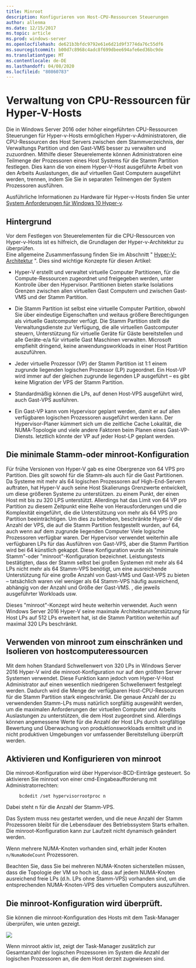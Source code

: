 ```yaml
---
title: Minroot
description: Konfigurieren von Host-CPU-Ressourcen Steuerungen
author: allenma
ms.date: 12/15/2017
ms.topic: article
ms.prod: windows-server
ms.openlocfilehash: de621b3bfdc9792e61e6d21d9f3774da76c55df6
ms.sourcegitcommit: b00d7c8968c4adc8f699dbee694afe6ed36bc9de
ms.translationtype: MT
ms.contentlocale: de-DE
ms.lasthandoff: 04/08/2020
ms.locfileid: "80860783"
---
```

# <a name="hyper-v-host-cpu-resource-management"></a>Verwaltung von CPU-Ressourcen für Hyper-V-Hosts

Die in Windows Server 2016 oder höher eingeführten CPU-Ressourcen Steuerungen für Hyper-v-Hosts ermöglichen Hyper-v-Administratoren, die CPU-Ressourcen des Host Servers zwischen dem Stammverzeichnis, der Verwaltungs Partition und den Gast-VMS besser zu verwalten und zuzuordnen. Mithilfe dieser Steuerelemente können Administratoren eine Teilmenge der Prozessoren eines Host Systems für die Stamm Partition festlegen. Dies kann die von einem Hyper-V-Host ausgeführte Arbeit von den Arbeits Auslastungen, die auf virtuellen Gast Computern ausgeführt werden, trennen, indem Sie Sie in separaten Teilmengen der System Prozessoren ausführen.

Ausführliche Informationen zu Hardware für Hyper-v-Hosts finden Sie unter [System Anforderungen für Windows 10 Hyper-v](https://docs.microsoft.com/virtualization/hyper-v-on-windows/reference/hyper-v-requirements).

## <a name="background"></a>Hintergrund

Vor dem Festlegen von Steuerelementen für die CPU-Ressourcen von Hyper-v-Hosts ist es hilfreich, die Grundlagen der Hyper-v-Architektur zu überprüfen.  
Eine allgemeine Zusammenfassung finden Sie im Abschnitt " [Hyper-V-Architektur](https://docs.microsoft.com/windows-server/administration/performance-tuning/role/hyper-v-server/architecture) ".
Dies sind wichtige Konzepte für diesen Artikel:

* Hyper-V erstellt und verwaltet virtuelle Computer Partitionen, für die Compute-Ressourcen zugeordnet und freigegeben werden, unter Kontrolle über den Hypervisor.  Partitionen bieten starke Isolations Grenzen zwischen allen virtuellen Gast Computern und zwischen Gast-VMS und der Stamm Partition.

* Die Stamm Partition ist selbst eine virtuelle Computer Partition, obwohl Sie über eindeutige Eigenschaften und weitaus größere Berechtigungen als virtuelle Gastcomputer verfügt.  Die Stamm Partition stellt die Verwaltungsdienste zur Verfügung, die alle virtuellen Gastcomputer steuern, Unterstützung für virtuelle Geräte für Gäste bereitstellen und alle Geräte-e/a für virtuelle Gast Maschinen verwalten.  Microsoft empfiehlt dringend, keine anwendungsworkloads in einer Host Partition auszuführen.

* Jeder virtuelle Prozessor (VP) der Stamm Partition ist 1:1 einem zugrunde liegenden logischen Prozessor (LP) zugeordnet.  Ein Host-VP wird immer auf der gleichen zugrunde liegenden LP ausgeführt – es gibt keine Migration der VPS der Stamm Partition.  

* Standardmäßig können die LPs, auf denen Host-VPS ausgeführt wird, auch Gast-VPS ausführen.

* Ein Gast-VP kann vom Hypervisor geplant werden, damit er auf allen verfügbaren logischen Prozessoren ausgeführt werden kann.  Der Hypervisor-Planer kümmert sich um die zeitliche Cache Lokalität, die NUMA-Topologie und viele andere Faktoren beim Planen eines Gast-VP-Diensts. letztlich könnte der VP auf jeder Host-LP geplant werden.

## <a name="the-minimum-root-or-minroot-configuration"></a>Die minimale Stamm-oder minroot-Konfiguration

Für frühe Versionen von Hyper-V gab es eine Obergrenze von 64 VPS pro Partition.  Dies gilt sowohl für die Stamm-als auch für die Gast Partitionen.  Da Systeme mit mehr als 64 logischen Prozessoren auf High-End-Servern auftraten, hat Hyper-V auch seine Host Skalierungs Grenzwerte entwickelt, um diese größeren Systeme zu unterstützen. zu einem Punkt, der einen Host mit bis zu 320 LPS unterstützt.  Allerdings hat das Limit von 64 VP pro Partition zu diesem Zeitpunkt eine Reihe von Herausforderungen und die Komplexität eingeführt, die die Unterstützung von mehr als 64 VPS pro Partition beeinträchtigen.  Um dies zu beheben, beschränkte Hyper-V die Anzahl der VPS, die auf die Stamm Partition festgestellt wurden, auf 64, auch wenn auf dem zugrunde liegenden Computer Viele logische Prozessoren verfügbar waren.  Der Hypervisor verwendet weiterhin alle verfügbaren LPs für das Ausführen von Gast-VPS, aber die Stamm Partition wird bei 64 künstlich gekappt.  Diese Konfiguration wurde als "minimale Stamm"-oder "minroot"-Konfiguration bezeichnet.  Leistungstests bestätigten, dass der Stamm selbst bei großen Systemen mit mehr als 64 LPs nicht mehr als 64 Stamm-VPS benötigt, um eine ausreichende Unterstützung für eine große Anzahl von Gast-VMS und Gast-VPS zu bieten – tatsächlich waren viel weniger als 64 Stamm-VPS häufig ausreichend, abhängig von der Anzahl und Größe der Gast-VMS. , die jeweils ausgeführter Workloads usw.

Dieses "minroot"-Konzept wird heute weiterhin verwendet.  Auch wenn Windows Server 2016 Hyper-V seine maximale Architekturunterstützung für Host LPs auf 512 LPs erweitert hat, ist die Stamm Partition weiterhin auf maximal 320 LPs beschränkt.

## <a name="using-minroot-to-constrain-and-isolate-host-compute-resources"></a>Verwenden von minroot zum einschränken und Isolieren von hostcomputeressourcen
Mit dem hohen Standard Schwellenwert von 320 LPs in Windows Server 2016 Hyper-V wird die minroot-Konfiguration nur auf den größten Server Systemen verwendet.  Diese Funktion kann jedoch vom Hyper-V-Host Administrator auf einen wesentlich niedrigeren Schwellenwert festgelegt werden. Dadurch wird die Menge der verfügbaren Host-CPU-Ressourcen für die Stamm Partition stark eingeschränkt.  Die genaue Anzahl der zu verwendenden Stamm-LPs muss natürlich sorgfältig ausgewählt werden, um die maximalen Anforderungen der virtuellen Computer und Arbeits Auslastungen zu unterstützen, die dem Host zugeordnet sind.  Allerdings können angemessene Werte für die Anzahl der Host LPs durch sorgfältige Bewertung und Überwachung von produktionsworkloads ermittelt und in nicht produktiven Umgebungen vor umfassender Bereitstellung überprüft werden.

## <a name="enabling-and-configuring-minroot"></a>Aktivieren und Konfigurieren von minroot

Die minroot-Konfiguration wird über Hypervisor-BCD-Einträge gesteuert. So aktivieren Sie minroot von einer cmd-Eingabeaufforderung mit Administratorrechten:

```
     bcdedit /set hypervisorrootproc n
```
Dabei steht n für die Anzahl der Stamm-VPS. 

Das System muss neu gestartet werden, und die neue Anzahl der Stamm Prozessoren bleibt für die Lebensdauer des Betriebssystem Starts erhalten.  Die minroot-Konfiguration kann zur Laufzeit nicht dynamisch geändert werden.

Wenn mehrere NUMA-Knoten vorhanden sind, erhält jeder Knoten `n/NumaNodeCount` Prozessoren.

Beachten Sie, dass Sie bei mehreren NUMA-Knoten sicherstellen müssen, dass die Topologie der VM so hoch ist, dass auf jedem NUMA-Knoten ausreichend freie LPs (d.h. LPs ohne Stamm-VPS) vorhanden sind, um die entsprechenden NUMA-Knoten-VPS des virtuellen Computers auszuführen.

## <a name="verifying-the-minroot-configuration"></a>Die minroot-Konfiguration wird überprüft.

Sie können die minroot-Konfiguration des Hosts mit dem Task-Manager überprüfen, wie unten gezeigt.

![](./media/minroot-taskman.png)

Wenn minroot aktiv ist, zeigt der Task-Manager zusätzlich zur Gesamtanzahl der logischen Prozessoren im System die Anzahl der logischen Prozessoren an, die dem Host derzeit zugewiesen sind.
 

